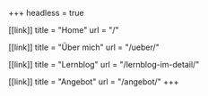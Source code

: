 +++
headless = true

[[link]]
title = "Home"
url = "/"

[[link]]
title = "Über mich"
url = "/ueber/"

[[link]]
title = "Lernblog"
url = "/lernblog-im-detail/"

[[link]]
title = "Angebot"
url = "/angebot/"
+++
